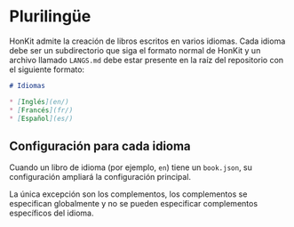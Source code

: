 # Plurilingüe

HonKit admite la creación de libros escritos en varios idiomas. Cada idioma debe ser un subdirectorio que siga el formato normal de HonKit y un archivo llamado `LANGS.md` debe estar presente en la raíz del repositorio con el siguiente formato:

```markdown
# Idiomas

* [Inglés](en/)
* [Francés](fr/)
* [Español](es/)
```

## Configuración para cada idioma

Cuando un libro de idioma (por ejemplo, `en`) tiene un `book.json`, su configuración ampliará la configuración principal.

La única excepción son los complementos, los complementos se especifican globalmente y no se pueden especificar complementos específicos del idioma.
